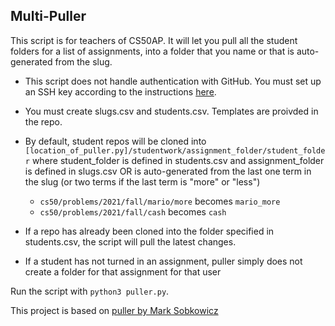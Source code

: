 ## Multi-Puller ##

This script is for teachers of CS50AP.  It will let you pull all the student folders for a list of assignments, into a folder that you name or that is auto-generated from the slug.  

- This script does not handle authentication with GitHub. You must set up an SSH key according to the instructions [here](https://cs50.readthedocs.io/github/).
- You must create slugs.csv and students.csv. Templates are proivded in the repo.
- By default, student repos will be cloned into `[location_of_puller.py]/studentwork/assignment_folder/student_folder` where student_folder is defined in students.csv and assignment_folder is defined in slugs.csv OR is auto-generated from the last one term in the slug (or two terms if the last term is "more" or "less")
  - `cs50/problems/2021/fall/mario/more` becomes `mario_more` 
  - `cs50/problems/2021/fall/cash` becomes `cash`

- If a repo has already been cloned into the folder specified in students.csv, the script will pull the latest changes. 

- If a student has not turned in an assignment, puller simply does not create a folder for that assignment for that user

Run the script with `python3 puller.py`.

This project is based on [puller by Mark Sobkowicz](https://github.com/sobko/puller)